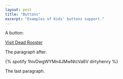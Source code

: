 ```yaml
---
layout: post
title: "Buttons"
excerpt: "Examples of Kids' buttons support."
---
```


A button:

<div>
  <a class="button" href="https://deadrooster.org">
    Visit Dead Rooster
  </a>
</div>

The paragraph after.

{% spotify 1hivDwgWYMn4JMwNtcVa6V dirtyhenry %}

The last paragraph.
